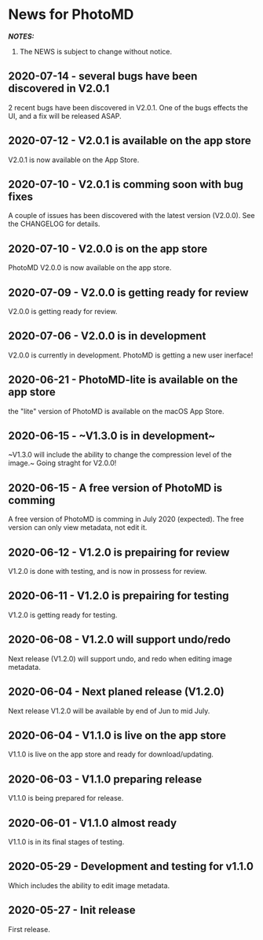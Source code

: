 # News for PhotoMD

_**NOTES:**_
 1. The NEWS is subject to change without notice.


## 2020-07-14 - several bugs have been discovered in V2.0.1

2 recent bugs have been discovered in V2.0.1. One of the bugs effects the UI, and a fix will be released ASAP.

## 2020-07-12 - V2.0.1 is available on the app store

V2.0.1 is now available on the App Store.

## 2020-07-10 - V2.0.1 is comming soon with bug fixes

A couple of issues has been discovered with the latest version (V2.0.0). See the CHANGELOG for details.

## 2020-07-10 - V2.0.0 is on the app store

PhotoMD V2.0.0 is now available on the app store.

## 2020-07-09 - V2.0.0 is getting ready for review

V2.0.0 is getting ready for review.

## 2020-07-06 - V2.0.0 is in development

V2.0.0 is currently in development. PhotoMD is getting a new user inerface!

## 2020-06-21 - PhotoMD-lite is available on the app store

the "lite" version of PhotoMD is available on the macOS App Store.

## 2020-06-15 - ~V1.3.0 is in development~

~V1.3.0 will include the ability to change the compression level of the image.~ Going straght for V2.0.0!

## 2020-06-15 - A free version of PhotoMD is comming

A free version of PhotoMD is comming in July 2020 (expected). The free version can only view metadata, not edit it.

## 2020-06-12 - V1.2.0 is prepairing for review

V1.2.0 is done with testing, and is now in prossess for review.

## 2020-06-11 - V1.2.0 is prepairing for testing

V1.2.0 is getting ready for testing.

## 2020-06-08 - V1.2.0 will support undo/redo

Next release (V1.2.0) will support undo, and redo when editing image metadata.

## 2020-06-04 - Next planed release (V1.2.0)

Next release V1.2.0 will be available by end of Jun to mid July.

## 2020-06-04 - V1.1.0 is live on the app store

V1.1.0 is live on the app store and ready for download/updating.

## 2020-06-03 - V1.1.0 preparing release

V1.1.0 is being prepared for release.

## 2020-06-01 - V1.1.0 almost ready

V1.1.0 is in its final stages of testing.

## 2020-05-29 - Development and testing for v1.1.0

Which includes the ability to edit image metadata.

## 2020-05-27 - Init release

First release.

